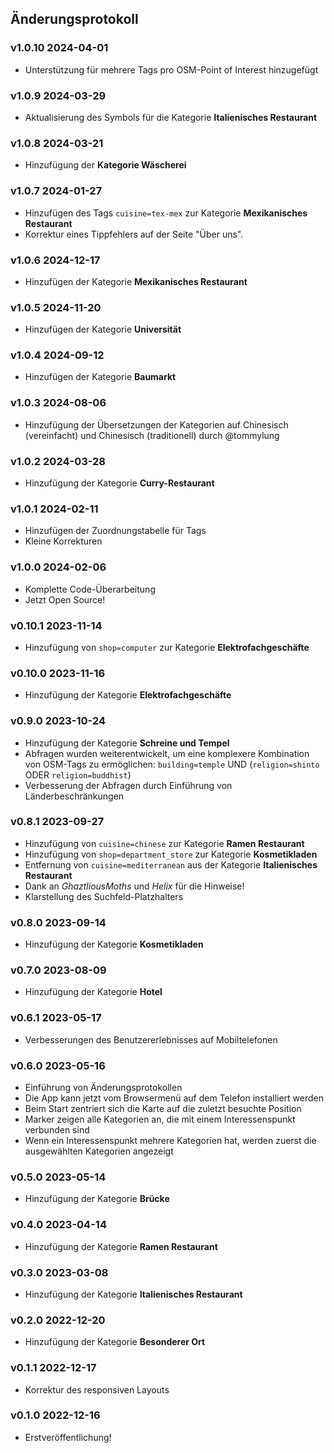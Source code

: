 ## Änderungsprotokoll

### v1.0.10 <time>2024-04-01</time>

- Unterstützung für mehrere Tags pro OSM-Point of Interest hinzugefügt

### v1.0.9 <time>2024-03-29</time>

- Aktualisierung des Symbols für die Kategorie **Italienisches Restaurant**

### v1.0.8 <time>2024-03-21</time>

- Hinzufügung der **Kategorie Wäscherei**

### v1.0.7 <time>2024-01-27</time>

- Hinzufügen des Tags `cuisine=tex-mex` zur Kategorie **Mexikanisches Restaurant**
- Korrektur eines Tippfehlers auf der Seite "Über uns".

### v1.0.6 <time>2024-12-17</time>

- Hinzufügen der Kategorie **Mexikanisches Restaurant**

### v1.0.5 <time>2024-11-20</time>

- Hinzufügen der Kategorie **Universität**

### v1.0.4 <time>2024-09-12</time>

- Hinzufügen der Kategorie **Baumarkt**

### v1.0.3 <time>2024-08-06</time>

- Hinzufügung der Übersetzungen der Kategorien auf Chinesisch (vereinfacht) und Chinesisch (traditionell) durch @tommylung

### v1.0.2 <time>2024-03-28</time>

- Hinzufügung der Kategorie **Curry-Restaurant**

### v1.0.1 <time>2024-02-11</time>

- Hinzufügen der Zuordnungstabelle für Tags
- Kleine Korrekturen

### v1.0.0 <time>2024-02-06</time>

- Komplette Code-Überarbeitung
- Jetzt Open Source!

### v0.10.1 <time>2023-11-14</time>

- Hinzufügung von `shop=computer` zur Kategorie **Elektrofachgeschäfte**

### v0.10.0 <time>2023-11-16</time>

- Hinzufügung der Kategorie **Elektrofachgeschäfte**

### v0.9.0 <time>2023-10-24</time>

- Hinzufügung der Kategorie **Schreine und Tempel**
- Abfragen wurden weiterentwickelt, um eine komplexere Kombination von OSM-Tags zu ermöglichen: `building=temple` UND (`religion=shinto` ODER `religion=buddhist`)
- Verbesserung der Abfragen durch Einführung von Länderbeschränkungen

### v0.8.1 <time>2023-09-27</time>

- Hinzufügung von `cuisine=chinese` zur Kategorie **Ramen Restaurant**
- Hinzufügung von `shop=department_store` zur Kategorie **Kosmetikladen**
- Entfernung von `cuisine=mediterranean` aus der Kategorie **Italienisches Restaurant**
- Dank an _GhaztliousMoths_ und _Helix_ für die Hinweise!
- Klarstellung des Suchfeld-Platzhalters

### v0.8.0 <time>2023-09-14</time>

- Hinzufügung der Kategorie **Kosmetikladen**

### v0.7.0 <time>2023-08-09</time>

- Hinzufügung der Kategorie **Hotel**

### v0.6.1 <time>2023-05-17</time>

- Verbesserungen des Benutzererlebnisses auf Mobiltelefonen

### v0.6.0 <time>2023-05-16</time>

- Einführung von Änderungsprotokollen
- Die App kann jetzt vom Browsermenü auf dem Telefon installiert werden
- Beim Start zentriert sich die Karte auf die zuletzt besuchte Position
- Marker zeigen alle Kategorien an, die mit einem Interessenspunkt verbunden sind
- Wenn ein Interessenspunkt mehrere Kategorien hat, werden zuerst die ausgewählten Kategorien angezeigt

### v0.5.0 <time>2023-05-14</time>

- Hinzufügung der Kategorie **Brücke**

### v0.4.0 <time>2023-04-14</time>

- Hinzufügung der Kategorie **Ramen Restaurant**

### v0.3.0 <time>2023-03-08</time>

- Hinzufügung der Kategorie **Italienisches Restaurant**

### v0.2.0 <time>2022-12-20</time>

- Hinzufügung der Kategorie **Besonderer Ort**

### v0.1.1 <time>2022-12-17</time>

- Korrektur des responsiven Layouts

### v0.1.0 <time>2022-12-16</time>

- Erstveröffentlichung!
